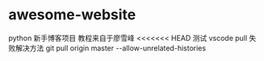 # awesome-website
python 新手博客项目
教程来自于廖雪峰
<<<<<<< HEAD
测试
vscode pull 失败解决方法
git pull origin master --allow-unrelated-histories